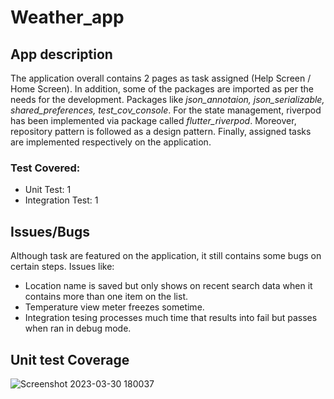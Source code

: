 # Weather_app

## App description
  The application overall contains 2 pages as task assigned (Help Screen / Home Screen). In addition, some of the packages are imported as per the needs for the development. Packages like *json_annotaion, json_serializable, shared_preferences, test_cov_console*. For the state management, riverpod has been implemented via package called *flutter_riverpod*. Moreover, repository pattern is followed as a design pattern.
 Finally, assigned tasks are implemented respectively on the application. 
### Test Covered: 
- Unit Test: 1
- Integration Test: 1
  
## Issues/Bugs
  Although task are featured on the application, it still contains some bugs on certain steps. Issues like:
 - Location name is saved but only shows on recent search data when it contains more than one item on the list.
 - Temperature view meter freezes sometime.
 - Integration tesing processes much time that results into fail but passes when ran in debug mode.

## Unit test Coverage
![Screenshot 2023-03-30 180037](https://user-images.githubusercontent.com/78782368/228832932-2cf0291b-96b8-4320-b227-813084c72a36.png)
